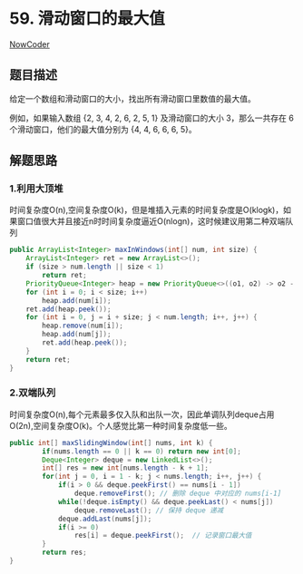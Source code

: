 # 59. 滑动窗口的最大值

[NowCoder](https://www.nowcoder.com/practice/1624bc35a45c42c0bc17d17fa0cba788?tpId=13&tqId=11217&tPage=1&rp=1&ru=/ta/coding-interviews&qru=/ta/coding-interviews/question-ranking&from=cyc_github)

## 题目描述

给定一个数组和滑动窗口的大小，找出所有滑动窗口里数值的最大值。

例如，如果输入数组 {2, 3, 4, 2, 6, 2, 5, 1} 及滑动窗口的大小 3，那么一共存在 6 个滑动窗口，他们的最大值分别为 {4, 4, 6, 6, 6, 5}。

## 解题思路

### 1.利用大顶堆
时间复杂度O(n),空间复杂度O(k)，但是堆插入元素的时间复杂度是O(klogk)，如果窗口值很大并且接近n时时间复杂度逼近O(nlogn)，这时候建议用第二种双端队列

```java
public ArrayList<Integer> maxInWindows(int[] num, int size) {
    ArrayList<Integer> ret = new ArrayList<>();
    if (size > num.length || size < 1)
        return ret;
    PriorityQueue<Integer> heap = new PriorityQueue<>((o1, o2) -> o2 - o1);  /* 大顶堆 */
    for (int i = 0; i < size; i++)
        heap.add(num[i]);
    ret.add(heap.peek());
    for (int i = 0, j = i + size; j < num.length; i++, j++) {            /* 维护一个大小为 size 的大顶堆 */
        heap.remove(num[i]);
        heap.add(num[j]);
        ret.add(heap.peek());
    }
    return ret;
}
```
### 2.双端队列
时间复杂度O(n),每个元素最多仅入队和出队一次，因此单调队列deque占用O(2n),空间复杂度O(k)。个人感觉比第一种时间复杂度低一些。
```java
public int[] maxSlidingWindow(int[] nums, int k) {
        if(nums.length == 0 || k == 0) return new int[0];
        Deque<Integer> deque = new LinkedList<>();
        int[] res = new int[nums.length - k + 1];
        for(int j = 0, i = 1 - k; j < nums.length; i++, j++) {
            if(i > 0 && deque.peekFirst() == nums[i - 1])
                deque.removeFirst(); // 删除 deque 中对应的 nums[i-1]
            while(!deque.isEmpty() && deque.peekLast() < nums[j])
                deque.removeLast(); // 保持 deque 递减
            deque.addLast(nums[j]);
            if(i >= 0)
                res[i] = deque.peekFirst();  // 记录窗口最大值
        }
        return res;
}
```




